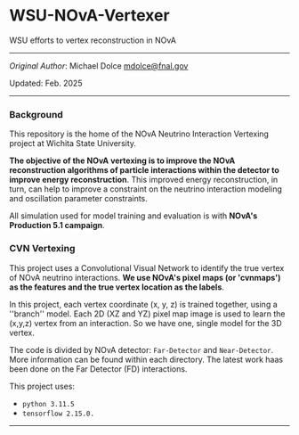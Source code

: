 # WSU-NOvA-Vertexer
WSU efforts to vertex reconstruction in NOvA


--- 

_Original Author_: Michael Dolce mdolce@fnal.gov

Updated: Feb. 2025 

--- 

### Background
This repository is the home of the NOvA Neutrino Interaction Vertexing project at Wichita State University.

 **The objective of the NOvA vertexing is to improve the NOvA reconstruction algorithms of particle interactions within the detector to improve energy reconstruction**.
 This improved energy reconstruction, in turn, can help to improve a constraint on the neutrino interaction modeling and oscillation parameter constraints.

All simulation used for model training and evaluation is with **NOvA's Production 5.1 campaign**.

### CVN Vertexing 
This project uses a Convolutional Visual Network to identify the true vertex of NOvA neutrino interactions. **We use NOvA's pixel maps (or 'cvnmaps') as the features and the true vertex location as the labels**.

In this project, each vertex coordinate (x, y, z) is trained together, using a ''branch'' model. Each 2D (XZ and YZ) pixel map image is used to learn the (x,y,z) vertex from an interaction. So we have one, single model for the 3D vertex.

The code is divided by NOvA detector: `Far-Detector` and `Near-Detector`. More information can be found within each directory. The latest work haas been done on the Far Detector (FD) interactions. 

This project uses:
- `python 3.11.5`
- `tensorflow 2.15.0.` 


---
